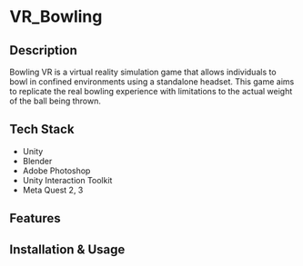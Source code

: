 # VR_Bowling
 
## Description
Bowling VR is a virtual reality simulation game that allows individuals to bowl in confined environments using a standalone headset. This game aims to replicate the real bowling experience with limitations to the actual weight of the ball being thrown.

## Tech Stack
- Unity
- Blender
- Adobe Photoshop
- Unity Interaction Toolkit
- Meta Quest 2, 3

## Features

## Installation & Usage

